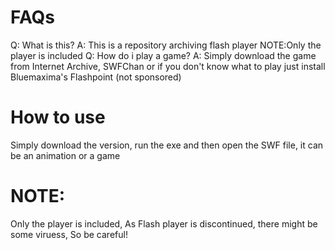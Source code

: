 <h1>FAQs</h1>
Q: What is this?
A: This is a repository archiving flash player NOTE:Only the player is included
Q: How do i play a game?
A: Simply download the game from Internet Archive, SWFChan or if you don't know what to play just install Bluemaxima's Flashpoint (not sponsored)

<h1>How to use</h1>
Simply download the version, run the exe and then open the SWF file, it can be an animation or a game

<h1>NOTE:</h1>
Only the player is included, As Flash player is discontinued, there might be some viruess, So be careful!
